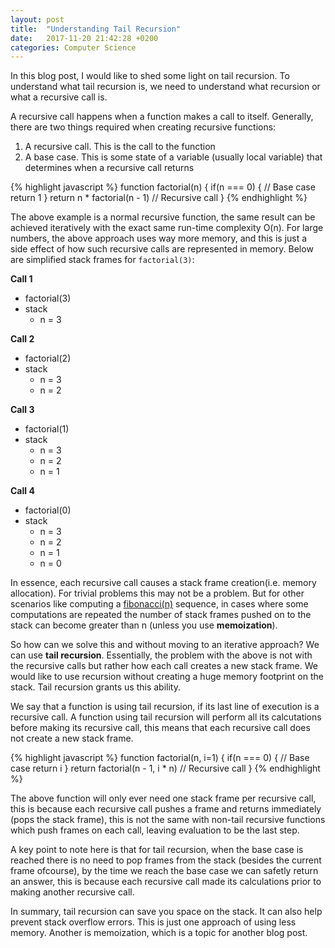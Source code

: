 ```yaml
---
layout: post
title:  "Understanding Tail Recursion"
date:   2017-11-20 21:42:28 +0200
categories: Computer Science
---
```


In this blog post, I would like to shed some light on tail recursion. To understand what tail recursion is, we need to understand what recursion or what a recursive call is.

A recursive call happens when a function makes a call to itself. Generally, there are two things required when creating recursive functions: 

1. A recursive call. This is the call to the function
2. A base case. This is some state of a variable (usually local variable) that determines when a recursive call returns

{% highlight javascript %}
  function factorial(n) {
    if(n === 0) { // Base case
      return 1
    }
    return n * factorial(n - 1) // Recursive call
  }
{% endhighlight %}

The above example is a normal recursive function, the same result can be achieved iteratively with the exact same run-time complexity O(n). For large numbers, the above approach uses way more memory, and this is just a side effect of how such recursive calls are represented in memory. Below are simplified stack frames for `factorial(3)`:

**Call 1**
  
  - factorial(3)
  - stack
    - n = 3

**Call 2**
  - factorial(2)
  - stack
    - n = 3 
    - n = 2

**Call 3**
  - factorial(1)
  - stack
    - n = 3
    - n = 2
    - n = 1

**Call 4**
  - factorial(0)
  - stack
    - n = 3
    - n = 2
    - n = 1
    - n = 0

In essence, each recursive call causes a stack frame creation(i.e. memory allocation). For trivial problems this may not be a problem. But for other scenarios like computing a [fibonacci(n)](https://stackoverflow.com/questions/13826810/fast-fibonacci-recursion) sequence, in cases where some computations are repeated the number of stack frames pushed on to the stack can become greater than n (unless you use __memoization__). 

So how can we solve this and without moving to an iterative approach? We can use __tail recursion__. Essentially, the problem with the above is not with the recursive calls but rather how each call creates a new stack frame. We would like to use recursion without creating a huge memory footprint on the stack. Tail recursion grants us this ability. 

We say that a function is using tail recursion, if its last line of execution is a recursive call. A function using tail recursion will perform all its calcutations before making its recursive call, this means that each recursive call does not create a new stack frame. 

{% highlight javascript %}
  function factorial(n, i=1) {
    if(n === 0) { // Base case
      return i 
    }
    return factorial(n - 1, i * n) // Recursive call
  }
{% endhighlight %}

The above function will only ever need one stack frame per recursive call, this is because each recursive call pushes a frame and returns immediately (pops the stack frame), this is not the same with non-tail recursive functions which push frames on each call, leaving evaluation to be the last step. 

A key point to note here is that for tail recursion, when the base case is reached there is no need to pop frames from the stack (besides the current frame ofcourse), by the time we reach the base case we can safetly return an answer, this is because each recursive call made its calculations prior to making another recursive call. 

In summary, tail recursion can save you space on the stack. It can also help prevent stack overflow errors. This is just one approach of using less memory. Another is memoization, which is a topic for another blog post. 

